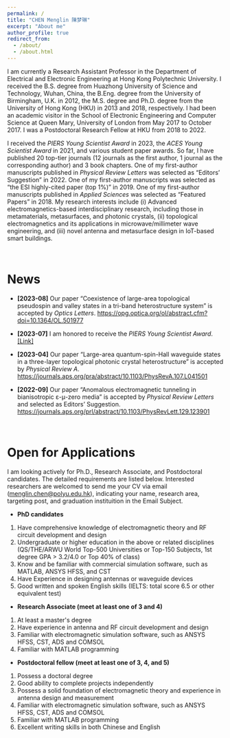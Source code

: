 ```yaml
---
permalink: /
title: "CHEN Menglin 陳梦琳"
excerpt: "About me"
author_profile: true
redirect_from: 
  - /about/
  - /about.html
---
```


I am currently a Research Assistant Professor in the Department of Electrical and Electronic Engineering at Hong Kong Polytechnic University. I received the B.S. degree from Huazhong University of Science and Technology, Wuhan, China, the B.Eng. degree from the University of Birmingham, U.K. in 2012, the M.S. degree and Ph.D. degree from the University of Hong Kong (HKU) in 2013 and 2018, respectively. I had been an academic visitor in the School of Electronic Engineering and Computer Science at Queen Mary, University of London from May 2017 to October 2017. I was a Postdoctoral Research Fellow at HKU from 2018 to 2022. 

I received the *PIERS Young Scientist Award* in 2023, the *ACES Young Scientist Award* in 2021, and various student paper awards. So far, I have published 20 top-tier journals (12 journals as the first author, 1 journal as the corresponding author) and 3 book chapters. One of my first-author manuscripts published in *Physical Review Letters* was selected as “Editors’ Suggestion” in 2022. One of my first-author manuscripts was selected as “the ESI highly-cited paper (top 1%)” in 2019. One of my first-author manuscripts published in *Applied Sciences* was selected as “Featured Papers” in 2018. My research interests include (i) Advanced electromagnetics-based interdisciplinary research, including those in metamaterials, metasurfaces, and photonic crystals, (ii) topological electromagnetics and its applications in microwave/millimeter wave engineering, and (iii) novel antenna and metasurface design in IoT-based smart buildings.

<br>

# News
- **[2023-08]** Our paper “Coexistence of large-area topological pseudospin and valley states in a tri-band heterostructure system” is accepted by *Optics Letters*.  <https://opg.optica.org/ol/abstract.cfm?doi=10.1364/OL.501977>

- **[2023-07]** I am honored to receive the *PIERS Young Scientist Award*. [[Link]](https://piers.org/awards/young-scientist-award.html)

- **[2023-04]** Our paper “Large-area quantum-spin-Hall waveguide states in a three-layer topological photonic crystal heterostructure” is accepted by *Physical Review A*.  <https://journals.aps.org/pra/abstract/10.1103/PhysRevA.107.L041501>

- **[2022-09]** Our paper “Anomalous electromagnetic tunneling in bianisotropic ε-μ-zero media” is accepted by *Physical Review Letters* and selected as Editors’ Suggestion.   <https://journals.aps.org/prl/abstract/10.1103/PhysRevLett.129.123901>


<br>

# Open for Applications

I am looking actively for Ph.D., Research Associate, and Postdoctoral candidates. The detailed requirements are listed below. Interested researchers are welcomed to send me your CV via email (menglin.chen@polyu.edu.hk), indicating your name, research area, targeting post, and graduation instituition in the Email Subject.

- **PhD candidates**

1. Have comprehensive knowledge of electromagnetic theory and RF circuit development and design
2. Undergraduate or higher education in the above or related disciplines (QS/THE/ARWU World Top-500 Universities or Top-150 Subjects, 1st degree GPA > 3.2/4.0 or Top 40% of class)
3. Know and be familiar with commercial simulation software, such as MATLAB, ANSYS HFSS, and CST
4. Have Experience in designing antennas or waveguide devices
5. Good written and spoken English skills (IELTS: total score 6.5 or other equivalent test)

- **Research Associate (meet at least one of 3 and 4)**

1. At least a master's degree
2. Have experience in antenna and RF circuit development and design
3. Familiar with electromagnetic simulation software, such as ANSYS HFSS, CST, ADS and COMSOL
4. Familiar with MATLAB programming

- **Postdoctoral fellow (meet at least one of 3, 4, and 5)**

1. Possess a doctoral degree
2. Good ability to complete projects independently
3. Possess a solid foundation of electromagnetic theory and experience in antenna design and measurement
4. Familiar with electromagnetic simulation software, such as ANSYS HFSS, CST, ADS and COMSOL
5. Familiar with MATLAB programming
6. Excellent writing skills in both Chinese and English
